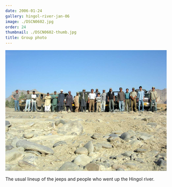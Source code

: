 ```yaml
---
date: 2006-01-24
gallery: hingol-river-jan-06
image: ./DSCN0602.jpg
order: 24
thumbnail: ./DSCN0602-thumb.jpg
title: Group photo
---
```


![Group photo](./DSCN0602.jpg)

The usual lineup of the jeeps and people who went up the Hingol river.